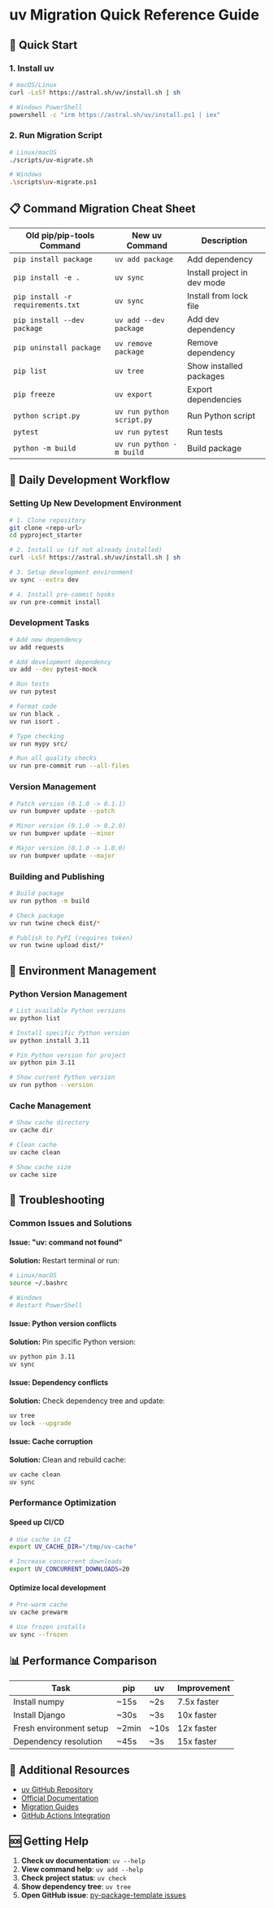 # uv Migration Quick Reference Guide

## 🚀 Quick Start

### 1. Install uv
```bash
# macOS/Linux
curl -LsSf https://astral.sh/uv/install.sh | sh

# Windows PowerShell
powershell -c "irm https://astral.sh/uv/install.ps1 | iex"
```

### 2. Run Migration Script
```bash
# Linux/macOS
./scripts/uv-migrate.sh

# Windows
.\scripts\uv-migrate.ps1
```

## 📋 Command Migration Cheat Sheet

| Old pip/pip-tools Command | New uv Command | Description |
|---------------------------|----------------|-------------|
| `pip install package` | `uv add package` | Add dependency |
| `pip install -e .` | `uv sync` | Install project in dev mode |
| `pip install -r requirements.txt` | `uv sync` | Install from lock file |
| `pip install --dev package` | `uv add --dev package` | Add dev dependency |
| `pip uninstall package` | `uv remove package` | Remove dependency |
| `pip list` | `uv tree` | Show installed packages |
| `pip freeze` | `uv export` | Export dependencies |
| `python script.py` | `uv run python script.py` | Run Python script |
| `pytest` | `uv run pytest` | Run tests |
| `python -m build` | `uv run python -m build` | Build package |

## 🔄 Daily Development Workflow

### Setting Up New Development Environment
```bash
# 1. Clone repository
git clone <repo-url>
cd pyproject_starter

# 2. Install uv (if not already installed)
curl -LsSf https://astral.sh/uv/install.sh | sh

# 3. Setup development environment
uv sync --extra dev

# 4. Install pre-commit hooks
uv run pre-commit install
```

### Development Tasks
```bash
# Add new dependency
uv add requests

# Add development dependency
uv add --dev pytest-mock

# Run tests
uv run pytest

# Format code
uv run black .
uv run isort .

# Type checking
uv run mypy src/

# Run all quality checks
uv run pre-commit run --all-files
```

### Version Management
```bash
# Patch version (0.1.0 -> 0.1.1)
uv run bumpver update --patch

# Minor version (0.1.0 -> 0.2.0)
uv run bumpver update --minor

# Major version (0.1.0 -> 1.0.0)
uv run bumpver update --major
```

### Building and Publishing
```bash
# Build package
uv run python -m build

# Check package
uv run twine check dist/*

# Publish to PyPI (requires token)
uv run twine upload dist/*
```

## 🔧 Environment Management

### Python Version Management
```bash
# List available Python versions
uv python list

# Install specific Python version
uv python install 3.11

# Pin Python version for project
uv python pin 3.11

# Show current Python version
uv run python --version
```

### Cache Management
```bash
# Show cache directory
uv cache dir

# Clean cache
uv cache clean

# Show cache size
uv cache size
```

## 🐛 Troubleshooting

### Common Issues and Solutions

#### Issue: "uv: command not found"
**Solution:** Restart terminal or run:
```bash
# Linux/macOS
source ~/.bashrc

# Windows
# Restart PowerShell
```

#### Issue: Python version conflicts
**Solution:** Pin specific Python version:
```bash
uv python pin 3.11
uv sync
```

#### Issue: Dependency conflicts
**Solution:** Check dependency tree and update:
```bash
uv tree
uv lock --upgrade
```

#### Issue: Cache corruption
**Solution:** Clean and rebuild cache:
```bash
uv cache clean
uv sync
```

### Performance Optimization

#### Speed up CI/CD
```bash
# Use cache in CI
export UV_CACHE_DIR="/tmp/uv-cache"

# Increase concurrent downloads
export UV_CONCURRENT_DOWNLOADS=20
```

#### Optimize local development
```bash
# Pre-warm cache
uv cache prewarm

# Use frozen installs
uv sync --frozen
```

## 📊 Performance Comparison

| Task | pip | uv | Improvement |
|------|-----|----| ------------|
| Install numpy | ~15s | ~2s | 7.5x faster |
| Install Django | ~30s | ~3s | 10x faster |
| Fresh environment setup | ~2min | ~10s | 12x faster |
| Dependency resolution | ~45s | ~3s | 15x faster |

## 🔗 Additional Resources

- [uv GitHub Repository](https://github.com/astral-sh/uv)
- [Official Documentation](https://docs.astral.sh/uv/)
- [Migration Guides](https://docs.astral.sh/uv/guides/)
- [GitHub Actions Integration](https://docs.astral.sh/uv/guides/integration/github/)

## 🆘 Getting Help

1. **Check uv documentation**: `uv --help`
2. **View command help**: `uv add --help`
3. **Check project status**: `uv check`
4. **Show dependency tree**: `uv tree`
5. **Open GitHub issue**: [py-package-template issues](https://github.com/vamseeachanta/py-package-template/issues)
